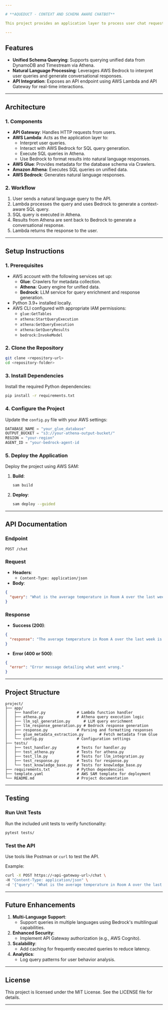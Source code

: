 ```yaml
---

# **AQUEDUCT - CONTEXT AND SCHEMA AWARE CHATBOT**

This project provides an application layer to process user chat requests, generate SQL queries, execute them in Amazon Athena, and return natural language responses using AWS Bedrock.

---
```


## **Features**

- **Unified Schema Querying**: Supports querying unified data from DynamoDB and Timestream via Athena.
- **Natural Language Processing**: Leverages AWS Bedrock to interpret user queries and generate conversational responses.
- **API Integration**: Exposes an API endpoint using AWS Lambda and API Gateway for real-time interactions.

---

## **Architecture**

### **1. Components**
- **API Gateway**: Handles HTTP requests from users.
- **AWS Lambda**: Acts as the application layer to:
  - Interpret user queries.
  - Interact with AWS Bedrock for SQL query generation.
  - Execute SQL queries in Athena.
  - Use Bedrock to format results into natural language responses.
- **AWS Glue**: Provides metadata for the database schema via Crawlers.
- **Amazon Athena**: Executes SQL queries on unified data.
- **AWS Bedrock**: Generates natural language responses.

### **2. Workflow**

1. User sends a natural language query to the API.
2. Lambda processes the query and uses Bedrock to generate a context-aware SQL query.
3. SQL query is executed in Athena.
4. Results from Athena are sent back to Bedrock to generate a conversational response.
5. Lambda returns the response to the user.

---

## **Setup Instructions**

### **1. Prerequisites**
- AWS account with the following services set up:
  - **Glue**: Crawlers for metadata collection.
  - **Athena**: Query engine for unified data.
  - **Bedrock**: LLM service for query enrichment and response generation.
- Python 3.9+ installed locally.
- AWS CLI configured with appropriate IAM permissions:
  - `glue:GetTables`
  - `athena:StartQueryExecution`
  - `athena:GetQueryExecution`
  - `athena:GetQueryResults`
  - `bedrock:InvokeModel`

### **2. Clone the Repository**
```bash
git clone <repository-url>
cd <repository-folder>
```

### **3. Install Dependencies**
Install the required Python dependencies:
```bash
pip install -r requirements.txt
```

### **4. Configure the Project**
Update the `config.py` file with your AWS settings:
```python
DATABASE_NAME = "your_glue_database"
OUTPUT_BUCKET = "s3://your-athena-output-bucket/"
REGION = "your-region"
AGENT_ID = "your-bedrock-agent-id
```

### **5. Deploy the Application**
Deploy the project using AWS SAM:
1. **Build**:
    ```bash
    sam build
    ```
2. **Deploy**:
    ```bash
    sam deploy --guided
    ```

---

## **API Documentation**

### **Endpoint**
```
POST /chat
```

### **Request**
- **Headers**:
  - `Content-Type: application/json`
- **Body**:
```json
{
  "query": "What is the average temperature in Room A over the last week?"
}
```

### **Response**
- **Success (200)**:
```json
{
  "response": "The average temperature in Room A over the last week is 22.5°C."
}
```
- **Error (400 or 500)**:
```json
{
  "error": "Error message detailing what went wrong."
}
```

---

## **Project Structure**

```
project/
├── app/
│   ├── handler.py              # Lambda function handler
│   ├── athena.py               # Athena query execution logic
│   ├── llm_sql_generation.py      # LLM query enrichment
│   ├── llm_response_generation.py # Bedrock response generation
│   ├── response.py             # Parsing and formatting responses
│   ├── glue_metadata_extraction.py       # Fetch metadata from Glue
│   └── config.py               # Configuration settings
├── tests/
│   ├── test_handler.py         # Tests for handler.py
│   ├── test_athena.py          # Tests for athena.py
│   ├── test_llm.py             # Tests for llm_integration.py
│   ├── test_response.py        # Tests for response.py
│   └── test_knowledge_base.py  # Tests for knowledge_base.py
├── requirements.txt            # Python dependencies
├── template.yaml               # AWS SAM template for deployment
└── README.md                   # Project documentation
```

---

## **Testing**

### **Run Unit Tests**
Run the included unit tests to verify functionality:
```bash
pytest tests/
```

### **Test the API**
Use tools like Postman or `curl` to test the API.

Example:
```bash
curl -X POST https://<api-gateway-url>/chat \
-H "Content-Type: application/json" \
-d '{"query": "What is the average temperature in Room A over the last week?"}'
```

---

## **Future Enhancements**
1. **Multi-Language Support**:
   - Support queries in multiple languages using Bedrock's multilingual capabilities.
2. **Enhanced Security**:
   - Implement API Gateway authorization (e.g., AWS Cognito).
3. **Scalability**:
   - Add caching for frequently executed queries to reduce latency.
4. **Analytics**:
   - Log query patterns for user behavior analysis.

---

## **License**
This project is licensed under the MIT License. See the LICENSE file for details.

---